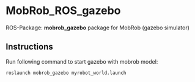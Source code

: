 # MobRob_ROS_gazebo
ROS-Package: **mobrob_gazebo** package for MobRob (gazebo simulator)


## Instructions

Run following command to start gazebo with mobrob model:

```
roslaunch mobrob_gazebo myrobot_world.launch
```

